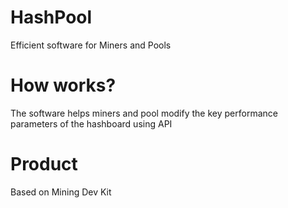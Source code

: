 # HashPool 

Efficient software for Miners and Pools

# How works?

The software helps miners and pool modify the key performance parameters of the hashboard using API

# Product

Based on Mining Dev Kit
